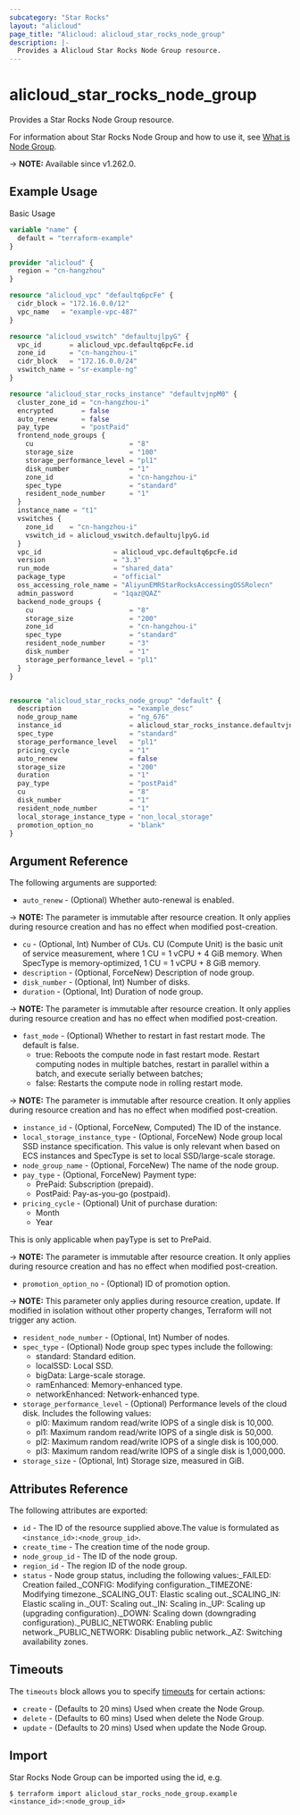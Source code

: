 ```yaml
---
subcategory: "Star Rocks"
layout: "alicloud"
page_title: "Alicloud: alicloud_star_rocks_node_group"
description: |-
  Provides a Alicloud Star Rocks Node Group resource.
---
```


# alicloud_star_rocks_node_group

Provides a Star Rocks Node Group resource.



For information about Star Rocks Node Group and how to use it, see [What is Node Group](https://next.api.alibabacloud.com/document/starrocks/2022-10-19/CreateNodeGroup).

-> **NOTE:** Available since v1.262.0.

## Example Usage

Basic Usage

```terraform
variable "name" {
  default = "terraform-example"
}

provider "alicloud" {
  region = "cn-hangzhou"
}

resource "alicloud_vpc" "defaultq6pcFe" {
  cidr_block = "172.16.0.0/12"
  vpc_name   = "example-vpc-487"
}

resource "alicloud_vswitch" "defaultujlpyG" {
  vpc_id       = alicloud_vpc.defaultq6pcFe.id
  zone_id      = "cn-hangzhou-i"
  cidr_block   = "172.16.0.0/24"
  vswitch_name = "sr-example-ng"
}

resource "alicloud_star_rocks_instance" "defaultvjnpM0" {
  cluster_zone_id = "cn-hangzhou-i"
  encrypted       = false
  auto_renew      = false
  pay_type        = "postPaid"
  frontend_node_groups {
    cu                        = "8"
    storage_size              = "100"
    storage_performance_level = "pl1"
    disk_number               = "1"
    zone_id                   = "cn-hangzhou-i"
    spec_type                 = "standard"
    resident_node_number      = "1"
  }
  instance_name = "t1"
  vswitches {
    zone_id    = "cn-hangzhou-i"
    vswitch_id = alicloud_vswitch.defaultujlpyG.id
  }
  vpc_id                  = alicloud_vpc.defaultq6pcFe.id
  version                 = "3.3"
  run_mode                = "shared_data"
  package_type            = "official"
  oss_accessing_role_name = "AliyunEMRStarRocksAccessingOSSRolecn"
  admin_password          = "1qaz@QAZ"
  backend_node_groups {
    cu                        = "8"
    storage_size              = "200"
    zone_id                   = "cn-hangzhou-i"
    spec_type                 = "standard"
    resident_node_number      = "3"
    disk_number               = "1"
    storage_performance_level = "pl1"
  }
}


resource "alicloud_star_rocks_node_group" "default" {
  description                 = "example_desc"
  node_group_name             = "ng_676"
  instance_id                 = alicloud_star_rocks_instance.defaultvjnpM0.id
  spec_type                   = "standard"
  storage_performance_level   = "pl1"
  pricing_cycle               = "1"
  auto_renew                  = false
  storage_size                = "200"
  duration                    = "1"
  pay_type                    = "postPaid"
  cu                          = "8"
  disk_number                 = "1"
  resident_node_number        = "1"
  local_storage_instance_type = "non_local_storage"
  promotion_option_no         = "blank"
}
```

## Argument Reference

The following arguments are supported:
* `auto_renew` - (Optional) Whether auto-renewal is enabled.

-> **NOTE:** The parameter is immutable after resource creation. It only applies during resource creation and has no effect when modified post-creation.

* `cu` - (Optional, Int) Number of CUs. CU (Compute Unit) is the basic unit of service measurement, where 1 CU = 1 vCPU + 4 GiB memory. When SpecType is memory-optimized, 1 CU = 1 vCPU + 8 GiB memory.
* `description` - (Optional, ForceNew) Description of node group.
* `disk_number` - (Optional, Int) Number of disks.
* `duration` - (Optional, Int) Duration of node group.

-> **NOTE:** The parameter is immutable after resource creation. It only applies during resource creation and has no effect when modified post-creation.

* `fast_mode` - (Optional) Whether to restart in fast restart mode. The default is false.
  - true: Reboots the compute node in fast restart mode. Restart computing nodes in multiple batches, restart in parallel within a batch, and execute serially between batches;
  - false: Restarts the compute node in rolling restart mode.

-> **NOTE:** The parameter is immutable after resource creation. It only applies during resource creation and has no effect when modified post-creation.

* `instance_id` - (Optional, ForceNew, Computed) The ID of the instance.
* `local_storage_instance_type` - (Optional, ForceNew) Node group local SSD instance specification. This value is only relevant when based on ECS instances and SpecType is set to local SSD/large-scale storage.
* `node_group_name` - (Optional, ForceNew) The name of the node group.
* `pay_type` - (Optional, ForceNew) Payment type:
  - PrePaid: Subscription (prepaid).
  - PostPaid: Pay-as-you-go (postpaid).
* `pricing_cycle` - (Optional) Unit of purchase duration:
  - Month
  - Year

This is only applicable when payType is set to PrePaid.

-> **NOTE:** The parameter is immutable after resource creation. It only applies during resource creation and has no effect when modified post-creation.

* `promotion_option_no` - (Optional) ID of promotion option.

-> **NOTE:** This parameter only applies during resource creation, update. If modified in isolation without other property changes, Terraform will not trigger any action.

* `resident_node_number` - (Optional, Int) Number of nodes.
* `spec_type` - (Optional) Node group spec types include the following:
  - standard: Standard edition.
  - localSSD: Local SSD.
  - bigData: Large-scale storage.
  - ramEnhanced: Memory-enhanced type.
  - networkEnhanced: Network-enhanced type.
* `storage_performance_level` - (Optional) Performance levels of the cloud disk. Includes the following values:
  - pl0: Maximum random read/write IOPS of a single disk is 10,000.
  - pl1: Maximum random read/write IOPS of a single disk is 50,000.
  - pl2: Maximum random read/write IOPS of a single disk is 100,000.
  - pl3: Maximum random read/write IOPS of a single disk is 1,000,000.
* `storage_size` - (Optional, Int) Storage size, measured in GiB.

## Attributes Reference

The following attributes are exported:
* `id` - The ID of the resource supplied above.The value is formulated as `<instance_id>:<node_group_id>`.
* `create_time` - The creation time of the node group.
* `node_group_id` - The ID of the node group.
* `region_id` - The region ID of the node group.
* `status` - Node group status, including the following values:_FAILED: Creation failed._CONFIG: Modifying configuration._TIMEZONE: Modifying timezone._SCALING_OUT: Elastic scaling out._SCALING_IN: Elastic scaling in._OUT: Scaling out._IN: Scaling in._UP: Scaling up (upgrading configuration)._DOWN: Scaling down (downgrading configuration)._PUBLIC_NETWORK: Enabling public network._PUBLIC_NETWORK: Disabling public network._AZ: Switching availability zones.

## Timeouts

The `timeouts` block allows you to specify [timeouts](https://developer.hashicorp.com/terraform/language/resources/syntax#operation-timeouts) for certain actions:
* `create` - (Defaults to 20 mins) Used when create the Node Group.
* `delete` - (Defaults to 60 mins) Used when delete the Node Group.
* `update` - (Defaults to 20 mins) Used when update the Node Group.

## Import

Star Rocks Node Group can be imported using the id, e.g.

```shell
$ terraform import alicloud_star_rocks_node_group.example <instance_id>:<node_group_id>
```